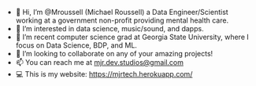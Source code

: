- 👋 Hi, I’m @Mroussell (Michael Roussell) a Data Engineer/Scientist working at a government non-profit providing mental health care.
- 👀 I’m interested in data science, music/sound, and dapps.
- 🌱 I’m recent computer science grad at Georgia State University, where I focus on Data Science, BDP, and ML.
- 💞️ I’m looking to collaborate on any of your amazing projects!
- 📫 You can reach me at mjr.dev.studios@gmail.com
- 💻 This is my website: https://mjrtech.herokuapp.com/

<!---
Mroussell/Mroussell is a ✨ special ✨ repository because its `README.md` (this file) appears on your GitHub profile.
You can click the Preview link to take a look at your changes.
--->
